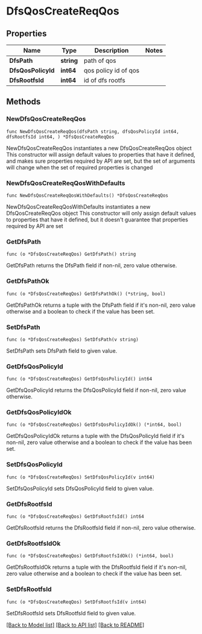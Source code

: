 # DfsQosCreateReqQos

## Properties

Name | Type | Description | Notes
------------ | ------------- | ------------- | -------------
**DfsPath** | **string** | path of qos | 
**DfsQosPolicyId** | **int64** | qos policy id of qos | 
**DfsRootfsId** | **int64** | id of dfs rootfs | 

## Methods

### NewDfsQosCreateReqQos

`func NewDfsQosCreateReqQos(dfsPath string, dfsQosPolicyId int64, dfsRootfsId int64, ) *DfsQosCreateReqQos`

NewDfsQosCreateReqQos instantiates a new DfsQosCreateReqQos object
This constructor will assign default values to properties that have it defined,
and makes sure properties required by API are set, but the set of arguments
will change when the set of required properties is changed

### NewDfsQosCreateReqQosWithDefaults

`func NewDfsQosCreateReqQosWithDefaults() *DfsQosCreateReqQos`

NewDfsQosCreateReqQosWithDefaults instantiates a new DfsQosCreateReqQos object
This constructor will only assign default values to properties that have it defined,
but it doesn't guarantee that properties required by API are set

### GetDfsPath

`func (o *DfsQosCreateReqQos) GetDfsPath() string`

GetDfsPath returns the DfsPath field if non-nil, zero value otherwise.

### GetDfsPathOk

`func (o *DfsQosCreateReqQos) GetDfsPathOk() (*string, bool)`

GetDfsPathOk returns a tuple with the DfsPath field if it's non-nil, zero value otherwise
and a boolean to check if the value has been set.

### SetDfsPath

`func (o *DfsQosCreateReqQos) SetDfsPath(v string)`

SetDfsPath sets DfsPath field to given value.


### GetDfsQosPolicyId

`func (o *DfsQosCreateReqQos) GetDfsQosPolicyId() int64`

GetDfsQosPolicyId returns the DfsQosPolicyId field if non-nil, zero value otherwise.

### GetDfsQosPolicyIdOk

`func (o *DfsQosCreateReqQos) GetDfsQosPolicyIdOk() (*int64, bool)`

GetDfsQosPolicyIdOk returns a tuple with the DfsQosPolicyId field if it's non-nil, zero value otherwise
and a boolean to check if the value has been set.

### SetDfsQosPolicyId

`func (o *DfsQosCreateReqQos) SetDfsQosPolicyId(v int64)`

SetDfsQosPolicyId sets DfsQosPolicyId field to given value.


### GetDfsRootfsId

`func (o *DfsQosCreateReqQos) GetDfsRootfsId() int64`

GetDfsRootfsId returns the DfsRootfsId field if non-nil, zero value otherwise.

### GetDfsRootfsIdOk

`func (o *DfsQosCreateReqQos) GetDfsRootfsIdOk() (*int64, bool)`

GetDfsRootfsIdOk returns a tuple with the DfsRootfsId field if it's non-nil, zero value otherwise
and a boolean to check if the value has been set.

### SetDfsRootfsId

`func (o *DfsQosCreateReqQos) SetDfsRootfsId(v int64)`

SetDfsRootfsId sets DfsRootfsId field to given value.



[[Back to Model list]](../README.md#documentation-for-models) [[Back to API list]](../README.md#documentation-for-api-endpoints) [[Back to README]](../README.md)


